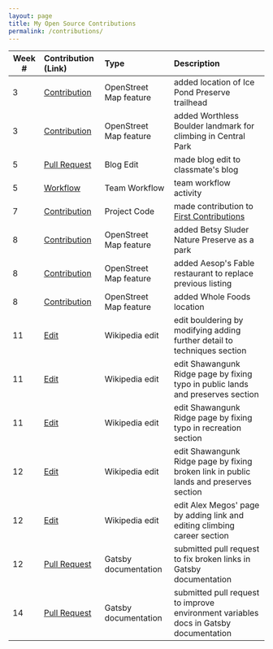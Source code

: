 ```yaml
---
layout: page
title: My Open Source Contributions
permalink: /contributions/
---
```


<!--
Type of the contribution should be "Wikipedia edit", "OpenStreet Map feature", "Project Documentation", "Project Code", "Blog Edit", etc.

The description should include a brief summary of what you did.

Replace the first row below with your contribution.

-->





| Week #       | Contribution (Link)  | Type  | Description |
|---|:---|:---|:---|
|  3   | [Contribution][4]     | OpenStreet Map feature     |   added location of Ice Pond Preserve trailhead     |
|  3   | [Contribution][5]     | OpenStreet Map feature     |   added Worthless Boulder landmark for climbing in Central Park     |
|  5   | [Pull Request][8]     | Blog Edit     |   made blog edit to classmate's blog     |
|  5   | [Workflow][9]     | Team Workflow     |   team workflow activity     |
|  7   | [Contribution][11]    | Project Code     |   made contribution to [First Contributions][10]     |
|  8   | [Contribution][12]    | OpenStreet Map feature     |   added Betsy Sluder Nature Preserve as a park     |
|  8   | [Contribution][13]    | OpenStreet Map feature     |   added Aesop's Fable restaurant to replace previous listing     |
|  8   | [Contribution][14]    | OpenStreet Map feature     |   added Whole Foods location     |
|  11   | [Edit][15]    | Wikipedia edit     |   edit bouldering by modifying adding further detail to techniques section   |
|  11   | [Edit][16]    | Wikipedia edit     |   edit Shawangunk Ridge page by fixing typo in public lands and preserves section     |
|  11   | [Edit][17]    | Wikipedia edit     |   edit Shawangunk Ridge page by fixing typo in recreation section     |
|  12   | [Edit][18]    | Wikipedia edit     |   edit Shawangunk Ridge page by fixing broken link in public lands and preserves section     |
|  12   | [Edit][19]    | Wikipedia edit     |   edit Alex Megos' page by adding link and editing climbing career section     |
|  12   | [Pull Request][20]    | Gatsby documentation     |   submitted pull request to fix broken links in Gatsby documentation     |
|  14   | [Pull Request][21]    | Gatsby documentation     |   submitted pull request to improve environment variables docs in Gatsby documentation     |
 
<!-- Week 1 -->
[1]: https://hunter-college-ossd-fall-2019.github.io/sjku1-weekly/week01/

<!-- Week 2 -->
[2]: https://hunter-college-ossd-fall-2019.github.io/sjku1-weekly/week02/

<!-- Week 3 -->
[3]: https://hunter-college-ossd-fall-2019.github.io/sjku1-weekly/week03/
[4]: https://www.openstreetmap.org/changeset/74403181
[5]: https://www.openstreetmap.org/changeset/74404355

<!-- Week 4 -->
[6]: https://hunter-college-ossd-fall-2019.github.io/sjku1-weekly/week04/

<!-- Week 5 -->
[7]: https://hunter-college-ossd-fall-2019.github.io/sjku1-weekly/week05/
[8]: https://github.com/hunter-college-ossd-fall-2019/Zabari-weekly/pull/6
[9]: https://github.com/hunter-college-ossd-fall-2019/RAS-Dazzle-workflow.git

<!-- Week 7 --> 
[10]: https://github.com/firstcontributions/first-contributions
[11]: https://github.com/firstcontributions/first-contributions/pull/21566

<!-- Week 8 -->
<!-- add Betsy Sluder Nature Preserve -->
[12]: https://www.openstreetmap.org/changeset/76115081#map=16/41.1212/-73.7232
<!-- add Aesop's Fable Restaurant -->
[13]: https://www.openstreetmap.org/changeset/76115273#map=19/41.15953/-73.77294
<!-- add Whole Foods -->
[14]: https://www.openstreetmap.org/changeset/76115386

<!-- Week 11 -->
<!-- edit bouldering techniques -->
[15]: https://en.wikipedia.org/w/index.php?title=Bouldering&diff=prev&oldid=926003731
<!-- edit Shawangunk Ridge public lands and preserves -->
[16]: https://en.wikipedia.org/w/index.php?title=Shawangunk_Ridge&diff=prev&oldid=926022313
<!-- edit Shawangunk Ridge recreation -->
[17]: https://en.wikipedia.org/w/index.php?title=Shawangunk_Ridge&diff=prev&oldid=926022355

<!-- Week 12 -->
[18]: https://en.wikipedia.org/w/index.php?title=Shawangunk_Ridge&diff=prev&oldid=927054342
[19]: https://en.wikipedia.org/w/index.php?title=Alex_Megos&diff=prev&oldid=927069198
[20]: https://github.com/gatsbyjs/gatsby/pull/19645
[21]: https://github.com/gatsbyjs/gatsby/pull/20087
